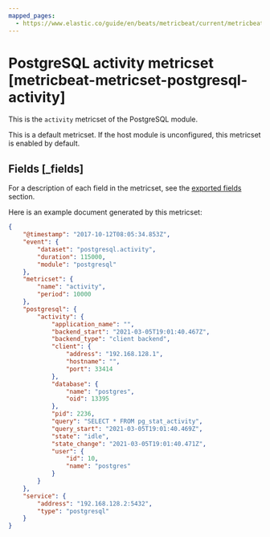 ```yaml
---
mapped_pages:
  - https://www.elastic.co/guide/en/beats/metricbeat/current/metricbeat-metricset-postgresql-activity.html
---
```


<!-- This file is generated! See scripts/mage/docs_collector.go -->

# PostgreSQL activity metricset [metricbeat-metricset-postgresql-activity]

This is the `activity` metricset of the PostgreSQL module.

This is a default metricset. If the host module is unconfigured, this metricset is enabled by default.

## Fields [_fields]

For a description of each field in the metricset, see the [exported fields](/reference/metricbeat/exported-fields-postgresql.md) section.

Here is an example document generated by this metricset:

```json
{
    "@timestamp": "2017-10-12T08:05:34.853Z",
    "event": {
        "dataset": "postgresql.activity",
        "duration": 115000,
        "module": "postgresql"
    },
    "metricset": {
        "name": "activity",
        "period": 10000
    },
    "postgresql": {
        "activity": {
            "application_name": "",
            "backend_start": "2021-03-05T19:01:40.467Z",
            "backend_type": "client backend",
            "client": {
                "address": "192.168.128.1",
                "hostname": "",
                "port": 33414
            },
            "database": {
                "name": "postgres",
                "oid": 13395
            },
            "pid": 2236,
            "query": "SELECT * FROM pg_stat_activity",
            "query_start": "2021-03-05T19:01:40.469Z",
            "state": "idle",
            "state_change": "2021-03-05T19:01:40.471Z",
            "user": {
                "id": 10,
                "name": "postgres"
            }
        }
    },
    "service": {
        "address": "192.168.128.2:5432",
        "type": "postgresql"
    }
}
```

